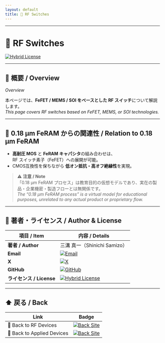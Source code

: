 ```yaml
---
layout: default
title: 🔀 RF Switches
---
```


---

# 🔀 RF Switches  

[![Hybrid License](https://img.shields.io/badge/license-Hybrid-blueviolet)](../../../../#-ライセンス--license)

---

## 📘 概要 / Overview  
*Overview*

本ページでは、**FeFET / MEMS / SOI をベースとした RF スイッチ**について解説します。  
*This page covers RF switches based on FeFET, MEMS, or SOI technologies.*

---

## 🔄 0.18 µm FeRAM からの関連性 / Relation to 0.18 µm FeRAM

- **高耐圧 MOS** と **FeRAM キャパシタ**の組み合わせは、  
  RF スイッチ素子（FeFET）への展開が可能。  
- CMOS互換性を保ちながら **低オン抵抗・高オフ絶縁性**を実現。  

> ⚠️ **注意 / Note**  
> 「0.18 µm FeRAM プロセス」は教育目的の仮想モデルであり、実在の製品・企業機密・製造フローとは無関係です。  
> *The “0.18 µm FeRAM process” is a virtual model for educational purposes, unrelated to any actual product or proprietary flow.*

---

## 👤 **著者・ライセンス / Author & License**

| **項目 / Item** | **内容 / Details** |
|-----------------|--------------------|
| **著者 / Author** | 三溝 真一（Shinichi Samizo） |
| **Email** | [![Email](https://img.shields.io/badge/Email-shin3t72%40gmail.com-red?style=for-the-badge&logo=gmail)](mailto:shin3t72@gmail.com) |
| **X** | [![X](https://img.shields.io/badge/X-@shin3t72-black?style=for-the-badge&logo=x)](https://x.com/shin3t72) |
| **GitHub** | [![GitHub](https://img.shields.io/badge/GitHub-Samizo--AITL-blue?style=for-the-badge&logo=github)](https://github.com/Samizo-AITL) |
| **ライセンス / License** | [![Hybrid License](https://img.shields.io/badge/license-Hybrid-blueviolet?style=for-the-badge)](../../../../#-ライセンス--license) |

---

## ⬆️ 戻る / Back  

| Link | Badge |
|---|---|
| 📡 Back to RF Devices | [![Back Site](https://img.shields.io/badge/⬆️%20Back-RF--Devices-brightgreen?style=for-the-badge&logo=githubpages)](../) |
| 🔬 Back to Applied Devices | [![Back Site](https://img.shields.io/badge/⬆️%20Back-Applied--Devices-blue?style=for-the-badge&logo=githubpages)](../../) |
